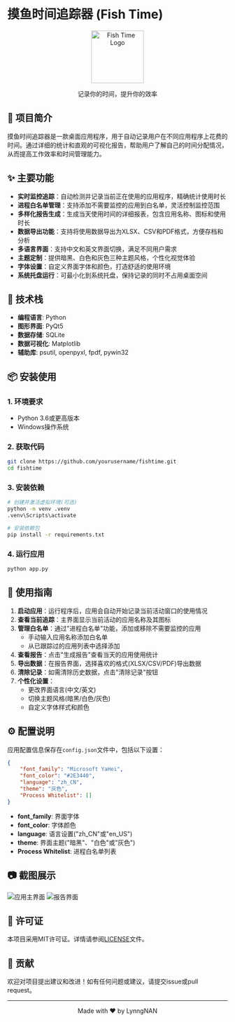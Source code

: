 # 摸鱼时间追踪器 (Fish Time)

<div align="center">
  <img src="icon/text.png" alt="Fish Time Logo" width="120">
  <br>
  <p>记录你的时间，提升你的效率</p>
</div>

## 📝 项目简介

摸鱼时间追踪器是一款桌面应用程序，用于自动记录用户在不同应用程序上花费的时间。通过详细的统计和直观的可视化报告，帮助用户了解自己的时间分配情况，从而提高工作效率和时间管理能力。

## ✨ 主要功能

- **实时监控追踪**：自动检测并记录当前正在使用的应用程序，精确统计使用时长
- **进程白名单管理**：支持添加不需要监控的应用到白名单，灵活控制监控范围
- **多样化报告生成**：生成当天使用时间的详细报表，包含应用名称、图标和使用时长
- **数据导出功能**：支持将使用数据导出为XLSX、CSV和PDF格式，方便存档和分析
- **多语言界面**：支持中文和英文界面切换，满足不同用户需求
- **主题定制**：提供暗黑、白色和灰色三种主题风格，个性化视觉体验
- **字体设置**：自定义界面字体和颜色，打造舒适的使用环境
- **系统托盘运行**：可最小化到系统托盘，保持记录的同时不占用桌面空间

## 🔧 技术栈

- **编程语言**: Python
- **图形界面**: PyQt5
- **数据存储**: SQLite
- **数据可视化**: Matplotlib
- **辅助库**: psutil, openpyxl, fpdf, pywin32

## 📦 安装使用

### 1. 环境要求

- Python 3.6或更高版本
- Windows操作系统

### 2. 获取代码

```bash
git clone https://github.com/yourusername/fishtime.git
cd fishtime
```

### 3. 安装依赖

```bash
# 创建并激活虚拟环境(可选)
python -m venv .venv
.venv\Scripts\activate

# 安装依赖包
pip install -r requirements.txt
```

### 4. 运行应用

```bash
python app.py
```

## 🚀 使用指南

1. **启动应用**：运行程序后，应用会自动开始记录当前活动窗口的使用情况
2. **查看当前追踪**：主界面显示当前活动的应用名称及其图标
3. **管理白名单**：通过"进程白名单"功能，添加或移除不需要监控的应用
   - 手动输入应用名称添加白名单
   - 从已跟踪过的应用列表中选择添加
4. **查看报告**：点击"生成报告"查看当天的应用使用统计
5. **导出数据**：在报告界面，选择喜欢的格式(XLSX/CSV/PDF)导出数据
6. **清除记录**：如需清除历史数据，点击"清除记录"按钮
7. **个性化设置**：
   - 更改界面语言(中文/英文)
   - 切换主题风格(暗黑/白色/灰色)
   - 自定义字体样式和颜色

## ⚙️ 配置说明

应用配置信息保存在`config.json`文件中，包括以下设置：

```json
{
    "font_family": "Microsoft YaHei",
    "font_color": "#2E3440",
    "language": "zh_CN",
    "theme": "灰色",
    "Process Whitelist": []
}
```

- **font_family**: 界面字体
- **font_color**: 字体颜色
- **language**: 语言设置("zh_CN"或"en_US")
- **theme**: 界面主题("暗黑"、"白色"或"灰色")
- **Process Whitelist**: 进程白名单列表

## 📷 截图展示

![应用主界面](https://placeholder.com/image1) 
![报告界面](https://placeholder.com/image2)

## 📄 许可证

本项目采用MIT许可证。详情请参阅[LICENSE](LICENSE)文件。

## 🤝 贡献

欢迎对项目提出建议和改进！如有任何问题或建议，请提交issue或pull request。

---

<div align="center">
  <p>Made with ❤️ by LynngNAN</p>
</div>
